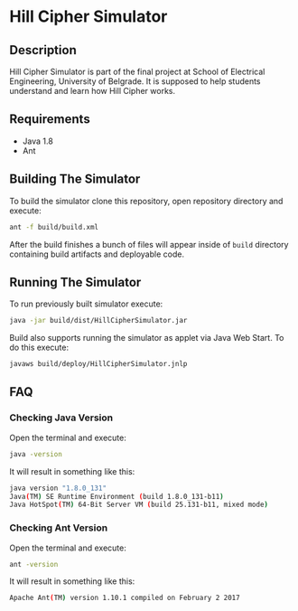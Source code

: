 # Hill Cipher Simulator

## Description

Hill Cipher Simulator is part of the final project at School of Electrical Engineering, University of Belgrade. It is supposed to help students understand and learn how Hill Cipher works.

## Requirements

- Java 1.8
- Ant

## Building The Simulator

To build the simulator clone this repository, open repository directory and execute:
```bash
ant -f build/build.xml
```
After the build finishes a bunch of files will appear inside of `build` directory containing build artifacts and deployable code.

## Running The Simulator

To run previously built simulator execute:
```bash
java -jar build/dist/HillCipherSimulator.jar
```

Build also supports running the simulator as applet via Java Web Start. To do this execute:
```bash
javaws build/deploy/HillCipherSimulator.jnlp
```

## FAQ

### Checking Java Version

Open the terminal and execute:
```bash
java -version
```

It will result in something like this:

```bash
java version "1.8.0_131"
Java(TM) SE Runtime Environment (build 1.8.0_131-b11)
Java HotSpot(TM) 64-Bit Server VM (build 25.131-b11, mixed mode)
```

### Checking Ant Version

Open the terminal and execute:
```bash
ant -version
```

It will result in something like this:

```bash
Apache Ant(TM) version 1.10.1 compiled on February 2 2017
```

